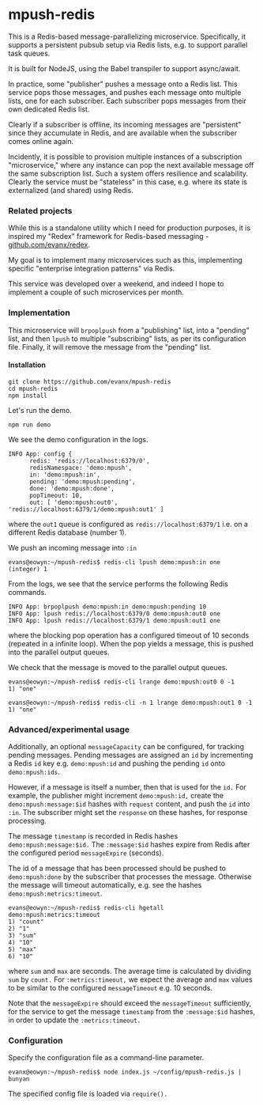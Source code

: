 
# mpush-redis

This is a Redis-based message-parallelizing microservice. Specifically, it supports a persistent pubsub setup via Redis lists, e.g. to support parallel task queues.

It is built for NodeJS, using the Babel transpiler to support async/await.

In practice, some "publisher" pushes a message onto a Redis list. This service pops those messages, and pushes each message onto multiple lists, one for each subscriber. Each subscriber pops messages from their own dedicated Redis list.

Clearly if a subscriber is offline, its incoming messages are "persistent" since they accumulate in Redis, and are available when the subscriber comes online again.

Incidently, it is possible to provision multiple instances of a subscription "microservice," where any instance can pop the next available message off the same subscription list. Such a system offers resilience and scalability. Clearly the service must be "stateless" in this case, e.g. where its state is externalized (and shared) using Redis.


### Related projects

While this is a standalone utility which I need for production purposes, it is inspired my "Redex" framework for Redis-based messaging - <a href="https://github.com/evanx/redex">github.com/evanx/redex</a>.

My goal is to implement many microservices such as this, implementing specific "enterprise integration patterns" via Redis.

This service was developed over a weekend, and indeed I hope to implement a couple of such microservices per month.


### Implementation

This microservice will `brpoplpush` from a "publishing" list, into a "pending" list, and then `lpush` to multiple "subscribing" lists, as per its configuration file. Finally, it will remove the message from the "pending" list.


#### Installation

```shell
git clone https://github.com/evanx/mpush-redis
cd mpush-redis
npm install
```
Let's run the demo.
```shell
npm run demo
```
We see the demo configuration in the logs.
```shell
INFO App: config {
      redis: 'redis://localhost:6379/0',
      redisNamespace: 'demo:mpush',
      in: 'demo:mpush:in',
      pending: 'demo:mpush:pending',
      done: 'demo:mpush:done',
      popTimeout: 10,
      out: [ 'demo:mpush:out0', 'redis://localhost:6379/1/demo:mpush:out1' ]
```
where the `out1` queue is configured as `redis://localhost:6379/1` i.e. on a different Redis database (number 1).

We push an incoming message into `:in`

```shell
evans@eowyn:~/mpush-redis$ redis-cli lpush demo:mpush:in one
(integer) 1
```

From the logs, we see that the service performs the following Redis commands.

```
INFO App: brpoplpush demo:mpush:in demo:mpush:pending 10
INFO App: lpush redis://localhost:6379/0 demo:mpush:out0 one
INFO App: lpush redis://localhost:6379/1 demo:mpush:out1 one
```
where the blocking pop operation has a configured timeout of 10 seconds (repeated in a infinite loop). When the pop yields a message, this is pushed into the parallel output queues.

We check that the message is moved to the parallel output queues.
```shell
evans@eowyn:~/mpush-redis$ redis-cli lrange demo:mpush:out0 0 -1
1) "one"
```
```shell
evans@eowyn:~/mpush-redis$ redis-cli -n 1 lrange demo:mpush:out1 0 -1
1) "one"
```

### Advanced/experimental usage

Additionally, an optional `messageCapacity` can be configured, for tracking pending messages. Pending messages are assigned an `id` by incrementing a Redis `id` key e.g. `demo:mpush:id` and pushing the pending `id` onto `demo:mpush:ids`.

However, if a message is itself a number, then that is used for the `id.` For example, the publisher might increment `demo:mpush:id,` create the `demo:mpush:message:$id` hashes with `request` content, and push the `id` into `:in`. The subscriber might set the `response` on these hashes, for response processing.

The message `timestamp` is recorded in Redis hashes `demo:mpush:message:$id.` The `:message:$id` hashes expire from Redis after the configured period `messageExpire` (seconds).

The id of a message that has been processed should be pushed to `demo:mpush:done` by the subscriber that processes the message. Otherwise the message will timeout automatically, e.g. see the hashes `demo:mpush:metrics:timeout`.

```
evans@eowyn:~/mpush-redis$ redis-cli hgetall demo:mpush:metrics:timeout
1) "count"
2) "1"
3) "sum"
4) "10"
5) "max"
6) "10"
```
where `sum` and `max` are seconds. The average time is calculated by dividing `sum` by `count.` For `:metrics:timeout,` we expect the average and `max` values to be similar to the configured `messageTimeout` e.g. 10 seconds.

Note that the `messageExpire` should exceed the `messageTimeout` sufficiently, for the service to get the message `timestamp` from the `:message:$id` hashes, in order to update the `:metrics:timeout.`

### Configuration

Specify the configuration file as a command-line parameter.

```shell
evanx@eowyn:~/mpush-redis$ node index.js ~/config/mpush-redis.js | bunyan
```

The specified config file is loaded via `require().`
